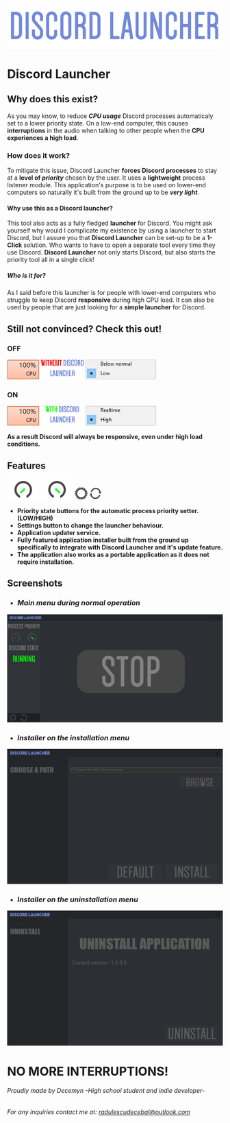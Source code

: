 ![](Images/readme_logo.png)


# **Discord Launcher**

## **Why does this exist?**
As you may know, to reduce **_CPU usage_** Discord processes automaticaly set to a lower priority state. On a low-end computer, this causes **interruptions** in the audio when talking to other people when the **CPU experiences a high load**. 

### **How does it work?**
To mitigate this issue, Discord Launcher **forces Discord processes** to stay at a **level of _priority_** chosen by the user.
It uses a **lightweight** process listener module. This application's purpose is to be used on lower-end computers so naturally it's built from the ground up to be **_very light_**.

#### **Why use this as a Discord launcher?**

This tool also acts as a fully fledged **launcher** for Discord. You might ask yourself why would I complicate my existence by using a launcher to start Discord, but I assure you that **Discord Launcher** can be set-up to be a **1-Click** solution. Who wants to have to open a separate tool every time they use Discord. **Discord Launcher** not only starts Discord, but also starts the priority tool all in a single click!

##### **Who is it for?**

As I said before this launcher is for people with lower-end computers who struggle to keep Discord **responsive** during high CPU load. It can also be used by people that are just looking for a **simple launcher** for Discord.
## **Still not convinced? Check this out!**
### **OFF**
![](Images/usage.png) ![](Images/without.png) ![](Images/low.png) 
### **ON**
![](Images/usage.png) ![](Images/with.png)  ![](Images/high_s.png)

**As a result Discord will always be responsive, even under high load conditions.**

## **Features**
![](Images/low_state_img_select.png) ![](Images/high_state_img_select.png) ![](Images/settings_img.png) ![](Images/sync_img.png)  
* **Priority state buttons for the automatic process priority setter. (LOW/HIGH)** 
* **Settings button to change the launcher behaviour.** 
* **Application updater service.** 
* **Fully featured application installer built from the ground up specifically to integrate with Discord Launcher and it's update feature.**
* **The application also works as a portable application as it does not require installation.**
## **Screenshots**

* ### _Main menu during normal operation_
![](Images/main.png)
* ### _Installer on the installation menu_
![](Images/install.png)
* ### _Installer on the uninstallation menu_
![](Images/uninstall.png)

# **NO MORE INTERRUPTIONS!**

###### Proudly made by Decemyn -High school student and indie developer-
###### For any inquiries contact me at: radulescudecebal@outlook.com
